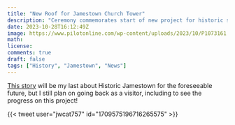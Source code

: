 ```yaml
---
title: "New Roof for Jamestown Church Tower"
description: "Ceremony commemorates start of new project for historic site."
date: 2023-10-28T16:12:49Z
image: https://www.pilotonline.com/wp-content/uploads/2023/10/P1073161.jpg?fit=1860%2C9999px&ssl=1
math: 
license: 
comments: true
draft: false
tags: ["History", "Jamestown", "News"]
---
```


[This story](https://www.pilotonline.com/2023/10/06/dedication-gives-close-up-look-at-renovation-of-church-tower/) will be my last about Historic Jamestown for the foreseeable future, but I still plan on going back as a visitor, including to see the progress on this project!

{{< tweet user="jwcat757" id="1709575196716265575" >}}
